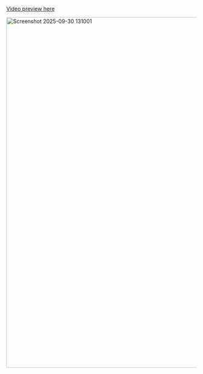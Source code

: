 [Video preview here](https://drive.google.com/file/d/10dMLJo0BKv01P1KEpyyIIO4mZlGoBU6S/view?usp=sharing)



<img width="1896" height="925" alt="Screenshot 2025-09-30 131001" src="https://github.com/user-attachments/assets/99183aeb-cdec-496c-ade0-a69bcbcfd4a7" />
